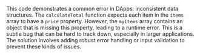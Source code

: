 This code demonstrates a common error in DApps: inconsistent data structures. The `calculateTotal` function expects each item in the `items` array to have a `price` property. However, the `myItems` array contains an object that is missing this property, leading to a runtime error.  This is a subtle bug that can be hard to track down, especially in larger applications.  The solution involves adding robust error handling or input validation to prevent these kinds of issues.